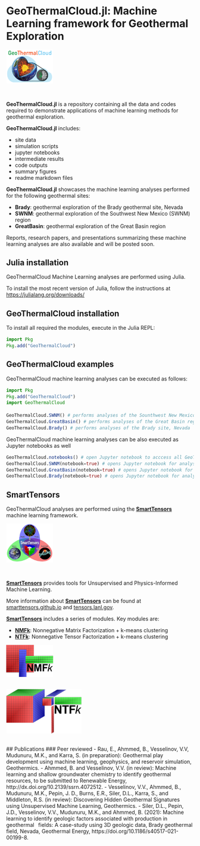 # GeoThermalCloud.jl: Machine Learning framework for Geothermal Exploration

<div style="text-align: left; padding-bottom: 30px;">
	<a href="https://github.com/SmartTensors/GeoThermalCloud.jl">
    	<img src="logos/geothermalcloud-small.png" alt="geothermalcloud" width=25%  max-width=125px;/>
	</a>
</div>

**GeoThermalCloud.jl** is a repository containing all the data and codes required to demonstrate applications of machine learning methods for geothermal exploration.

**GeoThermalCloud.jl** includes:
- site data
- simulation scripts
- jupyter notebooks
- intermediate results
- code outputs
- summary figures
- readme markdown files

**GeoThermalCloud.jl** showcases the machine learning analyses performed for the following geothermal sites:

- **Brady**: geothermal exploration of the Brady geothermal site, Nevada
- **SWNM**: geothermal exploration of the Southwest New Mexico (SWNM) region
- **GreatBasin**: geothermal exploration of the Great Basin region

Reports, research papers, and presentations summarizing these machine learning analyses are also available and will be posted soon.

## Julia installation

GeoThermalCloud Machine Learning analyses are performed using Julia.

To install the most recent version of Julia, follow the instructions at https://julialang.org/downloads/

## GeoThermalCloud installation

To install all required the modules, execute in the Julia REPL:

```julia
import Pkg
Pkg.add("GeoThermalCloud")
```
## GeoThermalCloud examples

GeoThermalCloud machine learning analyses can be executed as follows:

```julia
import Pkg
Pkg.add("GeoThermalCloud")
import GeoThermalCloud

GeoThermalCloud.SWNM() # performs analyses of the Sounthwest New Mexico region
GeoThermalCloud.GreatBasin() # performs analyses of the Great Basin region
GeoThermalCloud.Brady() # performs analyses of the Brady site, Nevada
```

GeoThermalCloud machine learning analyses can be also executed as Jupyter notebooks as well

```julia
GeoThermalCloud.notebooks() # open Jupyter notebook to acccess all GeoThermalCloud notebooks
GeoThermalCloud.SWNM(notebook=true) # opens Jupyter notebook for analyses of the Sounthwest New Mexico region
GeoThermalCloud.GreatBasin(notebook=true) # opens Jupyter notebook for analyses of the Great Basin region
GeoThermalCloud.Brady(notebook=true) # opens Jupyter notebook for analyses of the Brady site, Nevada
```
## SmartTensors

GeoThermalCloud analyses are performed using the [**SmartTensors**](https://github.com/SmartTensors) machine learning framework.

<div style="text-align: left; padding-bottom: 30px;">
	<a href="https://github.com/SmartTensors">
		<img src="logos/SmartTensorsNewSmaller.png" alt="SmartTensors" width=25%  max-width=125px;/>
	</a>
</div>

[**SmartTensors**](https://github.com/SmartTensors) provides tools for Unsupervised and Physics-Informed Machine Learning.

More information about [**SmartTensors**](https://github.com/SmartTensors) can be found at [smarttensors.github.io](https://smarttensors.github.io) and [tensors.lanl.gov](http://tensors.lanl.gov).

[**SmartTensors**](https://github.com/SmartTensors) includes a series of modules. Key modules are:

- [**NMFk**](https://github.com/SmartTensors/NMFk.jl): Nonnegative Matrix Factorization + k-means clustering
- [**NTFk**](https://github.com/SmartTensors/NTFk.jl): Nonnegative Tensor Factorization + k-means clustering

<div style="text-align: left; padding-bottom: 30px;">
	<a href="https://github.com/SmartTensors/NMFk.jl">
		<img src="logos/nmfk-logo.png" alt="nmfk" width=25%  max-width=125px;/>
	</a>
</div>

<div style="text-align: left; padding-bottom: 30px;">
	<a href="https://github.com/SmartTensors/NTFk.jl">
		<img src="logos/ntfk-logo.png" alt="ntfk" width=40%  max-width=125px;/>
	</a>
</div>
## Publications
### Peer reviewed
- Rau, E., Ahmmed, B., Vesselinov, V.V, Mudunuru, M.K., and Karra, S. (in preparation): Geothermal play development using machine learning, geophysics, and reservoir simulation, Geothermics.
- Ahmmed, B. and Vesselinov, V.V. (in review): Machine learning and shallow groundwater chemistry to identify geothermal resources, to be submitted to Renewable Energy, http://dx.doi.org/10.2139/ssrn.4072512. 
- Vesselinov, V.V., Ahmmed, B., Mudunuru, M.K., Pepin, J. D., Burns, E.R., Siler, D.L., Karra, S., and Middleton, R.S. (in review): Discovering Hidden Geothermal Signatures using Unsupervised Machine Learning, Geothermics.
- Siler, D.L., Pepin, J.D., Vesselinov, V.V., Mudunuru, M.K., and Ahmmed, B. (2021): Machine learning to identify geologic factors associated with production in geothermal  fields: A case-study using 3D geologic data, Brady geothermal field, Nevada, Geothermal Energy, https://doi.org/10.1186/s40517-021-00199-8.
